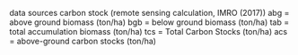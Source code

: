 data sources carbon stock (remote sensing calculation, IMRO (2017))
abg = above ground biomass (ton/ha)
bgb = below ground biomass (ton/ha)
tab = total accumulation biomass (ton/ha)
tcs = Total Carbon Stocks (ton/ha)
acs = above-ground carbon stocks (ton/ha)
